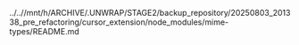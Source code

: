 ../..//mnt/h/ARCHIVE/.UNWRAP/STAGE2/backup_repository/20250803_201338_pre_refactoring/cursor_extension/node_modules/mime-types/README.md